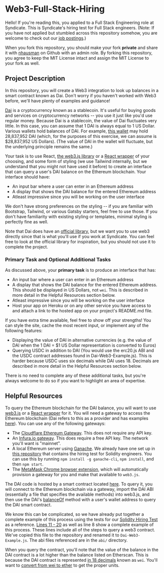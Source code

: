 # Web3-Full-Stack-Hiring

Hello! If you're reading this, you applied to a Full Stack Engineering role at Syndicate. This is Syndicate's hiring test for Full Stack engineers. (Note: If you have not applied but stumbled across this repository somehow, you are welcome to check out our [job postings](https://www.notion.so/syndicateprotocol/Full-Stack-Software-Engineer-db5887b717b94d8e8eb80748ae9b9d97).)

When you fork this repository, you should make your fork **private** and share it with [nhausman](https://github.com/nhausman1) on Github with an admin role. By forking this repository, you agree to keep the MIT License intact and assign the MIT License to your fork as well.

## Project Description

In this repository, you will create a Web3 integration to look up balances in a smart contract known as Dai. Don't worry if you haven't worked with Web3 before, we'll have plenty of examples and guidance!

[Dai](https://community-development.makerdao.com/en/faqs/dai/) is a cryptocurrency known as a stablecoin. It's useful for buying goods and services on cryptocurrency networks -- you use it just like you'd use regular money. Because Dai is a stablecoin, the value of Dai fluctuates very little. In this case, you can assume that 1 DAI is always equal to 1 US Dollar. Various wallets hold balances of DAI. For example, [this wallet](https://etherscan.io/address/0x5d3a536E4D6DbD6114cc1Ead35777bAB948E3643) may hold 28,837,952 DAI (which, for the purposes of this exercise, we can assume is $28,837,952 US Dollars). (The value of DAI in the wallet will fluctuate, but the underlying principle remains the same.)

Your task is to use React, [the web3.js library](https://web3js.readthedocs.io/en/v1.3.4/) or a [React wrapper](https://github.com/NoahZinsmeister/web3-react/tree/v6/docs#web3-reactcore-api-reference) of your choosing, and some form of styling (we use Tailwind internally, but we understand that you might not have used it before) to create an interface that can query a user's DAI balance on the Ethereum blockchain. Your interface should have:

- An input bar where a user can enter in an Ethereum address
- A display that shows the DAI balance for the entered Ethereum address
- Atleast impressive since you will be working on the user interface

We don't have strong preferences on the styling -- if you are familiar with Bootstrap, Tailwind, or various Gatsby starters, feel free to use those. If you don't have familiarity with existing styling or templates, minimal styling is perfectly fine as well.

Note that Dai does have an [official library](https://www.npmjs.com/package/@makerdao/dai), but we want you to use web3 directly since that is what you'll use if you work at Syndicate. You can feel free to look at the official library for inspiration, but you should not use it to complete the project.

### Primary Task and Optional Additional Tasks

As discussed above, your **primary task** is to produce an interface that has:

- An input bar where a user can enter in an Ethereum address
- A display that shows the DAI balance for the entered Ethereum address. This should be displayed in US Dollars, not `wei`. This is described in more detail in the Helpful Resources section below.
- Atleast impressive since you will be working on the user interface
- Host your app on Heroku or on any other service you have access to and attach a link to the hosted app on your project's README.md file.

If you have extra time available, feel free to show off your strengths! You can style the site, cache the most recent input, or implement any of the following features:

- Displaying the value of DAI in alternative currencies (e.g. the value of DAI when the 1 DAI = $1 US Dollar representation is converted to Euros)
- Querying USDC in addition to DAI (You would use the erc20.js ABI and the USDC contract addresses found in Dai-Web3-Example.js). This is harder because USDC uses six decimals while DAI uses 18. Decimals are described in more detail in the Helpful Resources section below.

There is no need to complete any of these additional tasks, but you're always welcome to do so if you want to highlight an area of expertise.

## Helpful Resources

To query the Ethereum blockchain for the DAI balance, you will want to use [web3.js](https://web3js.readthedocs.io/en/v1.3.4/getting-started.html) or a [React wrapper](https://github.com/NoahZinsmeister/web3-react/tree/v6/docs#web3-reactcore-api-reference) for it. You will need a gateway to access the Ethereum blockchain (Dai refers to this as a provider and has examples [here](https://web3js.readthedocs.io/en/v1.3.4/include_package-core.html?highlight=givenProvider#example)). You can use any of the following gateways:

- The [Cloudflare Ethereum Gateway](https://developers.cloudflare.com/distributed-web/ethereum-gateway/interacting-with-the-eth-gateway). This does not require any API key.
- An [Infura.io gateway](https://infura.io/docs/ethereum). This does require a free API key. The network you'll want is "mainnet".
- A local Ethereum server using [Ganache](https://www.npmjs.com/package/ganache-cli). We already have one set up in [this repository](https://github.com/SyndicateProtocol/Bank-Solidity-Hiring#setup-instructions) that contains the hiring test for Solidity engineers. You can use this by running `npm install -g ganache-cli`, `npm install`, and then `npm start`.
- The [MetaMask Chrome browser extension](https://chrome.google.com/webstore/detail/metamask/nkbihfbeogaeaoehlefnkodbefgpgknn?hl=en), which will automatically provision a gateway for you and make that available to `web3.js`.

The DAI code is hosted by a smart contract located [here](https://etherscan.io/address/0x6b175474e89094c44da98b954eedeac495271d0f). To query it, you will connect to the Ethereum blockchain via a gateway, import the DAI ABI (essentially a file that specifies the available methods) into web3.js, and then use the DAI's [balanceOf](https://docs.makerdao.com/smart-contract-modules/dai-module/dai-detailed-documentation#dai-glossary) method with a user's wallet address to query the DAI smart contract.

We know this can be complicated, so we have already put together a complete example of this process using the tests for our [Solidity Hiring Test](https://github.com/SyndicateProtocol/Bank-Solidity-Hiring) as a reference. [Lines 11 - 20](https://github.com/SyndicateProtocol/Bank-Solidity-Hiring/blob/main/test/Bank.js#L11) as well as line 8 show a complete example of this process. These lines include all of the steps to query a web3 contract. We've copied this file to the repository and renamed it to `Dai-Web3-Example.js`. The abi files referenced are in the `abi/` directory.

When you query the contract, you'll note that the value of the balance in the DAI contract is a lot higher than the balance listed on Etherscan. This is because the DAI contract is represented [in 18 decimals](https://docs.openzeppelin.com/contracts/3.x/erc20#a-note-on-decimals) known as `wei`. You'll want to [convert from wei to ether](https://web3js.readthedocs.io/en/v1.3.4/web3-utils.html#fromwei) to get the proper units.
